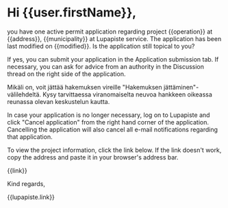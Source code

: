 # Hi {{user.firstName}},

you have one active permit application regarding project  {{operation}} at {{address}}, {{municipality}} at Lupapiste service. The application has been last modified on {{modified}}. Is the application still topical to you?

If yes, you can submit your application in the Application submission tab. If necessary, you can ask for advice from an authority in the Discussion thread on the right side of the application.

Mikäli on, voit jättää hakemuksen vireille "Hakemuksen jättäminen"-välilehdeltä. Kysy tarvittaessa viranomaiselta neuvoa hankkeen oikeassa reunassa olevan keskustelun kautta.

In case your application is no longer necessary, log on to Lupapiste and click "Cancel application" from the right hand corner of the application. Cancelling the application will also cancel all e-mail notifications regarding that application.

To view the project information, click the link below. If the link doesn't work, copy the address and paste it in your browser's address bar.

{{link}}

Kind regards,

{{lupapiste.link}}